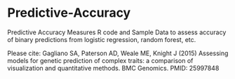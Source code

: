# Predictive-Accuracy
Predictive Accuracy Measures R code and Sample Data to assess accuracy of binary predictions from logistic regression, random forest, etc.

Please cite: Gagliano SA, Paterson AD, Weale ME, Knight J (2015) Assessing models for genetic prediction of complex traits: a comparison of visualization and quantitative methods. BMC Genomics. PMID: 25997848
